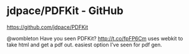<!--
id: 5120124228
link: http://kevinisom.info/post/5120124228/jdpace-pdfkit-github
slug: jdpace-pdfkit-github
date: Mon May 02 2011 18:07:54 GMT+1200 (NZST)
raw: {"blog_name":"kevinisom","id":5120124228,"post_url":"http://kevinisom.info/post/5120124228/jdpace-pdfkit-github","slug":"jdpace-pdfkit-github","type":"link","date":"2011-05-02 06:07:54 GMT","timestamp":1304316474,"state":"published","format":"html","reblog_key":"vgeKtbmd","tags":[],"short_url":"http://tmblr.co/Zw68Yy4nBkL4","highlighted":[],"feed_item":"https://github.com/jdpace/PDFKit","from_feed_id":"650234","note_count":0,"title":"jdpace/PDFKit - GitHub","url":"https://github.com/jdpace/PDFKit","description":"<p>@wombleton Have you seen PDFKit? <a href=\"http://t.co/fpFP6Cm\" target=\"_blank\">http://t.co/fpFP6Cm</a> uses webkit to take html and get a pdf out. easiest option I&#8217;ve seen for pdf gen.</p>"}
publish: 2011-05-02
tags: 
title: jdpace/PDFKit - GitHub
-->


jdpace/PDFKit - GitHub
======================

<https://github.com/jdpace/PDFKit>

@wombleton Have you seen PDFKit? <http://t.co/fpFP6Cm> uses webkit to
take html and get a pdf out. easiest option I’ve seen for pdf gen.


